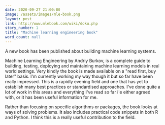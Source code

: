 ```yaml
---
date: 2020-09-27 21:00:00
image: /assets/images/mle-book.png
layout: post
link: http://www.mlebook.com/wiki/doku.php
story_number: 1
title: "Machine learning engineering book"
word_count: null
---
```


A new book has been published about building machine learning systems.

Machine Learning Engineering by Andriy Burkov, is a complete guide to building, testing, deploying and maintaining machine learning models in real world settings. Very kindly the book is made available on a "read first, buy later" basis. I'm currently working my way though it but so far have been really impressed. This is a rapidly evening field and one that has yet to establish many best practices or standardised approaches. I've done quite a lot of work in this areas and everything I've read so far i'e either agreed with, or it has been useful information for me.

Rather than focusing on specific algorithms or packages, the book looks at ways of solving problems. It also includes practical code snippets in both R and Python. I think this is a really useful contribution to the field.

